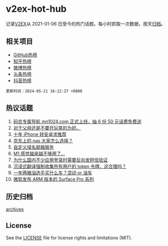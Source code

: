 # v2ex-hot-hub

 记录[V2EX](https://www.v2ex.com/)从 2021-01-06 日至今的热门话题。每小时抓取一次数据，按天[归档](archives)。
 
 ## 相关项目

- [GitHub热榜](https://github.com/lonnyzhang423/github-hot-hub)
- [知乎热榜](https://github.com/lonnyzhang423/zhihu-hot-hub)
- [微博热榜](https://github.com/lonnyzhang423/weibo-hot-hub)
- [头条热榜](https://github.com/lonnyzhang423/toutiao-hot-hub)
- [抖音热榜](https://github.com/lonnyzhang423/douyin-hot-hub)


 `更新时间：2024-05-21 16:12:27 +0800`

## 热议话题

1. [码农专属导航 mn1024.com 正式上线，抽 6 份 50 元话费免费送](https://www.v2ex.com/t/1042387)
1. [对于父母还是不要开玩笑的为好。](https://www.v2ex.com/t/1042531)
1. [十年 iPhone 转安卓求推荐](https://www.v2ex.com/t/1042381)
1. [京东上的 nas 大家怎么选择？](https://www.v2ex.com/t/1042458)
1. [自定义域名邮箱服务](https://www.v2ex.com/t/1042514)
1. [M1 感觉越来越不够用了...](https://www.v2ex.com/t/1042407)
1. [为什么国内不少应用登录时需要反向发短信验证](https://www.v2ex.com/t/1042395)
1. [沉浸式翻译强制收集所有用户的 token 令牌，这合理吗？](https://www.v2ex.com/t/1042477)
1. [一年两箱油选手买什么车？混动 or 油车](https://www.v2ex.com/t/1042486)
1. [微软发布 ARM 版本的 Surface Pro 系列](https://www.v2ex.com/t/1042507)

## 历史归档

[archives](archives)

## License

See the [LICENSE](LICENSE) file for license rights and limitations (MIT).
